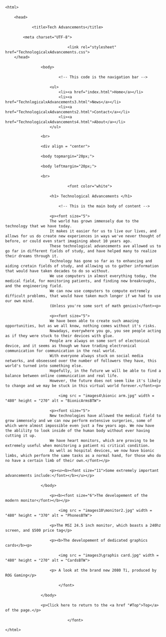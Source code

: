 <!doctype html>

	<html>

		<head>
		
				<title>Tech Advancements</title>
			
			<meta charset="UTF-8">

								<link rel="stylesheet" href="TechnologicalxAdvancements.css">
		</head>

					<body>
					
							<!-- This code is the navigation bar -->
					
						<ul>
							<li><a href="index.html">Home</a></li>
							<li><a href="TechnlogicalxAdvancements3.html">News</a></li>
							<li><a href="TechnologicalxAdvancements2.html">Contact</a></li>
							<li><a href="TechnologicalxAdvancements4.html">About</a></li>
						</ul>
						
</body>

					<br>
		
					<div align = "center">
						
					<body topmargin="20px;">  
					
					<body leftmargin="20px;">
					
					<br>
					
								<font color="white">
					
						<h1> Technological Advancements </h1>
						
							<!-- This is the main body of content -->
						
						<p><font size="5"> 
						The world has grown immensely due to the technology that we have today.
						It makes it easier for us to live our lives, and allows for us do create new experiences in ways we've never thought of before, or could even start imagining about 10 years ago.
						These technological advancements ave allowed us to go far in different fields of study, and have helped many to realize their dreams through it.
						Technology has gone so far as to enhancing and aiding cretain fields of study, and allowing us to gather information that would have taken decades to do so without.
						We use computers in almost everything today, the medical field, for monitoring patients, and finding new breakroughs, and the engineering field.
						We can now use computers to compute extremely difficult problems, that would have taken much longer if we had to use our own mind.
						(Unless you're some sort of math genius)</font><p> 

						<p><font size="5"> 
						We have been able to create such amazing opportunities, but as we all know, nothing comes without it's risks.
						Nowadays, everywhere you go, you see people acting as if they were stuck to their devices with glue.
						People are always on some sort of electonical device, and it seems as though we have trading electronical communication for communication in the real world.
						With everyone always stuck on social media networks, and obseessed over the number of followers they have, this world's turned into something else. 
						Hopefully, in the future we will be able to find a balance between online communication and real life. 
						However, the future does not seem like it's likely to change and we may be stuck in this virtual world forever.</font><p>

							<img src = "images4\bionic arm.jpg" width = "480" height = "270" alt = "BionicArmsBTW">

						<p><font size="5">
						New technologies have allowed the medical field to grow immensely and we can now perform extensive surgeries, some of which were almost impossible even just a few years ago. We now have the ablility to look inside of the human body without ever having cutting it up.
						We have heart monitors, which are proving to be extremely useful when monitoring a patient ni critical condition.
						As well as hospital devices, we now have bionic limbs, which perform the same tasks as a normal hand, for those who do no have a certain limb of their own.</font></p>  

						<p><u><b><font size="11">Some extremely important advancements include:</font></b></u></p>
					
					</body>

						<p><b><font size="6">The developement of the modern monitor</font></b></p>

							<img src = "images10\monitor2.jpg" width = "480" height = "370" alt = "PhonesBTW">
							
						<p>The MSI 24.5 inch monitor, which boasts a 240hz screen, and $500 price tag</p>
							
						<p><b>The developement of dedicated graphics cards</b><p>
							
							<img src = "images3\graphis card.jpg" width = "480" height = "270" alt = "CardsBTW">
							
						<p> A look at the brand new 2080 Ti, produced by ROG Gaming</p>
							
							</font>
						
					</body>

					<p>Click here to return to the <a href "#Top">Top</a> of the page.</p>
					
								</font>

<link rel

	</html>
